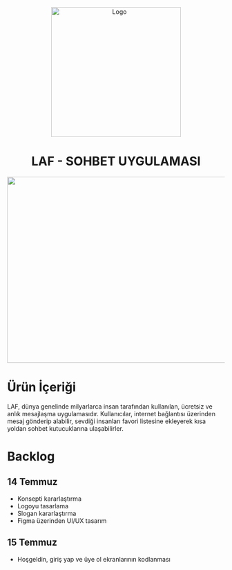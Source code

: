 <div align="center">
  <img width="300" height="300" alt="Logo" src="https://github.com/user-attachments/assets/b9d1e5bf-2e20-47c6-8f72-c3380659adde" />
</div>

 # <h1 align="center">LAF - SOHBET UYGULAMASI</h1>

<div align="center">
  <img width="3780" height="430" alt="Logo" src="https://github.com/user-attachments/assets/f38bbfcf-2c00-4de2-8118-6ac1af6dcee7" />
</div>

# Ürün İçeriği
LAF, dünya genelinde milyarlarca insan tarafından kullanılan, ücretsiz ve anlık mesajlaşma uygulamasıdır. Kullanıcılar, internet bağlantısı üzerinden mesaj gönderip alabilir, sevdiği insanları favori listesine ekleyerek kısa yoldan sohbet kutucuklarına ulaşabilirler.

# Backlog
## 14 Temmuz
- Konsepti kararlaştırma
- Logoyu tasarlama
- Slogan kararlaştırma
- Figma üzerinden UI/UX tasarım

## 15 Temmuz
- Hoşgeldin, giriş yap ve üye ol ekranlarının kodlanması


